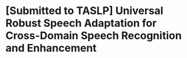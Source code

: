 # [Submitted to TASLP] Universal Robust Speech Adaptation for Cross-Domain Speech Recognition and Enhancement
